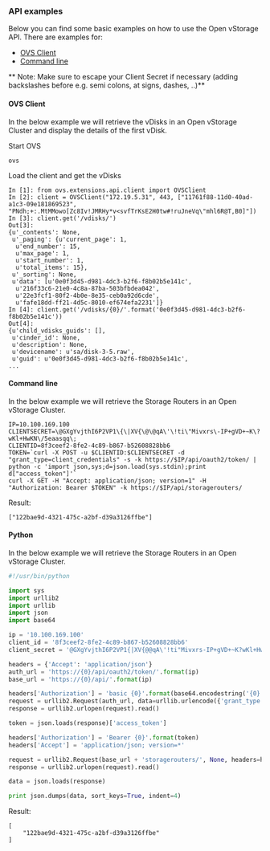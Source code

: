 ### API examples
Below you can find some basic examples on how to use the Open vStorage API. There are examples for:
* [OVS Client](#ovsclient)
* [Command line](#commandline)


** Note: Make sure to escape your Client Secret if necessary (adding backslashes before e.g. semi colons, at signs, dashes, ..)**

#### <a name="ovsclient"></a>OVS Client
In the below example we will retrieve the vDisks in an Open vStorage Cluster and display the details of the first vDisk.

Start OVS
```
ovs
```
Load the client and get the vDisks
```
In [1]: from ovs.extensions.api.client import OVSClient
In [2]: client = OVSClient("172.19.5.31", 443, ["11761f88-11d0-40ad-a1c3-09e181869523", "PNdh;+:.MtMMowo[Zc8Iv!JMRHy*v<svfTrKsE2H0tw#!ruJneVq\"mhl6R@T,B0]"])
In [3]: client.get('/vdisks/')
Out[3]:
{u'_contents': None,
 u'_paging': {u'current_page': 1,
  u'end_number': 15,
  u'max_page': 1,
  u'start_number': 1,
  u'total_items': 15},
 u'_sorting': None,
 u'data': [u'0e0f3d45-d981-4dc3-b2f6-f8b02b5e141c',
  u'216f33c6-21e0-4c8a-87ba-503bfbdea042',
  u'22e3fcf1-80f2-4b0e-8e35-ceb0a92d6cde',
  u'fafe18dd-ff21-4d5c-8010-ef674efa2231']}
In [4]: client.get('/vdisks/{0}/'.format('0e0f3d45-d981-4dc3-b2f6-f8b02b5e141c'))
Out[4]:
{u'child_vdisks_guids': [],
 u'cinder_id': None,
 u'description': None,
 u'devicename': u'sa/disk-3-5.raw',
 u'guid': u'0e0f3d45-d981-4dc3-b2f6-f8b02b5e141c',
...
```

#### <a name="commandline"></a>Command line
In the below example we will retrieve the Storage Routers in an Open vStorage Cluster.
```
IP=10.100.169.100
CLIENTSECRET=\@GXgYvjthI6P2VP1\{\|XV{\@\@qA\'\!ti\"Mivxrs\-IP+gVD+~K\?wKl+HwKN\/5eaasqq\;
CLIENTID=8f3ceef2-8fe2-4c89-b867-b52608828bb6
TOKEN=`curl -X POST -u $CLIENTID:$CLIENTSECRET -d "grant_type=client_credentials" -s -k https://$IP/api/oauth2/token/ | python -c 'import json,sys;d=json.load(sys.stdin);print d["access_token"]'`
curl -X GET -H "Accept: application/json; version=1" -H "Authorization: Bearer $TOKEN" -k https://$IP/api/storagerouters/
```

Result:

```
["122bae9d-4321-475c-a2bf-d39a3126ffbe"]
```

#### <a name="python"></a>Python
In the below example we will retrieve the Storage Routers in an Open vStorage Cluster.

```python
#!/usr/bin/python

import sys
import urllib2
import urllib
import json
import base64

ip = '10.100.169.100'
client_id = '8f3ceef2-8fe2-4c89-b867-b52608828bb6'
client_secret = '@GXgYvjthI6P2VP1{|XV{@@qA\'!ti"Mivxrs-IP+gVD+~K?wKl+HwKN/5eaasqq;'

headers = {'Accept': 'application/json'}
auth_url = 'https://{0}/api/oauth2/token/'.format(ip)
base_url = 'https://{0}/api/'.format(ip)

headers['Authorization'] = 'basic {0}'.format(base64.encodestring('{0}:{1}'.format(client_id, client_secret)).strip())
request = urllib2.Request(auth_url, data=urllib.urlencode({'grant_type': 'client_credentials'}), headers=headers)
response = urllib2.urlopen(request).read()

token = json.loads(response)['access_token']

headers['Authorization'] = 'Bearer {0}'.format(token)
headers['Accept'] = 'application/json; version=*'

request = urllib2.Request(base_url + 'storagerouters/', None, headers=headers)
response = urllib2.urlopen(request).read()

data = json.loads(response)

print json.dumps(data, sort_keys=True, indent=4)
```

Result:

```
[
    "122bae9d-4321-475c-a2bf-d39a3126ffbe"
]
```
